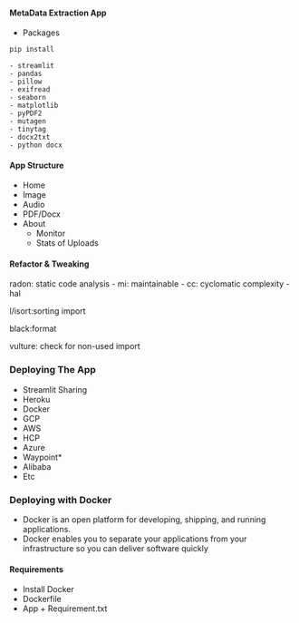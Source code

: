 #### MetaData Extraction App

+ Packages
```bash
pip install 
```
	- streamlit
	- pandas
	- pillow
	- exifread
	- seaborn
	- matplotlib
	- pyPDF2
	- mutagen
	- tinytag
	- docx2txt
	- python docx

#### App Structure
+ Home
+ Image
+ Audio
+ PDF/Docx
+ About
	- Monitor
	- Stats of Uploads


#### Refactor & Tweaking
radon: static code analysis
	- mi: maintainable
	- cc: cyclomatic complexity
	- hal

l/isort:sorting import

black:format

vulture: check for non-used import


### Deploying The App
+ Streamlit Sharing
+ Heroku
+ Docker
+ GCP
+ AWS
+ HCP
+ Azure
+ Waypoint*
+ Alibaba
+ Etc

### Deploying with Docker
+ Docker is an open platform for developing, shipping, and running applications. 
+ Docker enables you to separate your applications from your infrastructure so you can deliver software quickly

#### Requirements
+ Install Docker
+ Dockerfile
+ App + Requirement.txt










